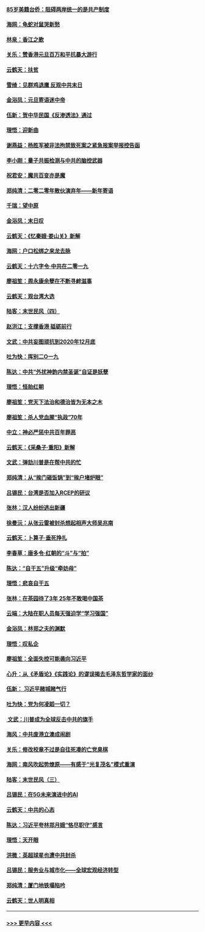 #### [85岁美籍台侨：阻碍两岸统一的是共产制度](../pages/nsc993/n11765043.md?t=01040801) 
#### [海网：龟蛇对鼠哭新愁](../pages/nsc993/n11764895.md?t=01040801) 
#### [林泉：香江之歌](../pages/nsc993/n11764415.md?t=01040801) 
#### [关乐：赞香港元旦百万和平抗暴大游行](../pages/nsc993/n11764382.md?t=01040801) 
#### [云鹤天：扶贫](../pages/nsc993/n11764245.md?t=01040801) 
#### [雪绮：见群鸡退鹰  反观中共末日](../pages/nsc993/n11762112.md?t=01040801) 
#### [金浴凤：元旦寄语迷中帝](../pages/nsc993/n11761788.md?t=01040801) 
#### [伍新：贺中华民国《反渗透法》通过](../pages/nsc993/n11761994.md?t=01040801) 
#### [理悟：迎新曲](../pages/nsc993/n11761152.md?t=01040801) 
#### [谢燕益：杨胜军被非法拘禁致死案之紧急报案举报控告函](../pages/nsc993/n11756134.md?t=01040801) 
#### [李小刚：量子共振检测与中共的脑控武器](../pages/nsc993/n11754518.md?t=01040801) 
#### [祝君安：魔共百变亦是魔](../pages/nsc993/n11754469.md?t=01040801) 
#### [郑纯清：二零二零年散伙演弃年——新年寄语](../pages/nsc993/n11754195.md?t=01040801) 
#### [千瑞：望中原](../pages/nsc993/n11754159.md?t=01040801) 
#### [金浴凤：末日叹](../pages/nsc993/n11752359.md?t=01040801) 
#### [云鹤天：《忆秦娥‧娄山关》新解](../pages/nsc993/n11752348.md?t=01040801) 
#### [海网：户口松绑之来龙去脉](../pages/nsc993/n11752328.md?t=01040801) 
#### [云鹤天：十六字令‧中共在二零一九](../pages/nsc993/n11752305.md?t=01040801) 
#### [廖祖笙：周永康余孽在不断寻衅滋事](../pages/nsc993/n11751013.md?t=01040801) 
#### [云鹤天：观台湾大选](../pages/nsc993/n11751007.md?t=01040801) 
#### [陆客：末世民风（四）](../pages/nsc993/n11749203.md?t=01040801) 
#### [赵洪江：支撑香港 砥砺前行](../pages/nsc993/n11748482.md?t=01040801) 
#### [文武：中共妄图顽抗到2020年12月底](../pages/nsc993/n11748446.md?t=01040801) 
#### [吐为快：挥别二O一九](../pages/nsc993/n11748411.md?t=01040801) 
#### [陈达：中共“外扰神韵内禁圣诞”自证是妖孽](../pages/nsc993/n11748226.md?t=01040801) 
#### [理悟：怪胎红朝](../pages/nsc993/n11748206.md?t=01040801) 
#### [廖祖笙：党天下法治和德治皆为无本之木](../pages/nsc993/n11748135.md?t=01040801) 
#### [廖祖笙：杀人党血腥“执政”70年](../pages/nsc993/n11745144.md?t=01040801) 
#### [中立：神必严惩中共百年罪恶](../pages/nsc993/n11744970.md?t=01040801) 
#### [云鹤天：《采桑子‧重阳》新解](../pages/nsc993/n11744948.md?t=01040801) 
#### [文武：弹劾川普是在帮中共的忙](../pages/nsc993/n11744758.md?t=01040801) 
#### [郑纯清：从“挨门砸饭锅”到“挨户堵炉眼”](../pages/nsc993/n11744745.md?t=01040801) 
#### [吕锡民：台湾是否加入RCEP的研议](../pages/nsc993/n11744701.md?t=01040801) 
#### [张林：汉人纷纷逃出新疆](../pages/nsc993/n11743530.md?t=01040801) 
#### [徐曼沅：从张云雷被封杀想起相声大师吴兆南](../pages/nsc993/n11741816.md?t=01040801) 
#### [云鹤天：卜算子‧垂死挣扎](../pages/nsc993/n11739956.md?t=01040801) 
#### [李春草：唐多令‧红朝的“斗”与“拍”](../pages/nsc993/n11739830.md?t=01040801) 
#### [陈达：“自干五”升级“牵妨母”](../pages/nsc993/n11739724.md?t=01040801) 
#### [理悟：悲哀自干五](../pages/nsc993/n11739547.md?t=01040801) 
#### [张林：在茶园待了3年 25年不敢喝中国茶](../pages/nsc993/n11739240.md?t=01040801) 
#### [云端：大陆在职人员每天强迫学“学习强国”](../pages/nsc993/n11738735.md?t=01040801) 
#### [金浴凤：林郑之夫的渊默](../pages/nsc993/n11737735.md?t=01040801) 
#### [理悟：叹私企](../pages/nsc993/n11737715.md?t=01040801) 
#### [廖祖笙：全面失控可能袭向习近平](../pages/nsc993/n11737704.md?t=01040801) 
#### [心升：从《矛盾论》《实践论》的谬误揭去毛泽东哲学家的面纱](../pages/nsc993/n11736962.md?t=01040801) 
#### [伍新： 习近平赌城赌气行](../pages/nsc993/n11736929.md?t=01040801) 
#### [吐为快：党为何凌蹈一切？](../pages/nsc993/n11736915.md?t=01040801) 
#### [ 文武：川普成为全球反击中共的旗手](../pages/nsc993/n11736882.md?t=01040801) 
#### [海风：中共废港立澳成闹剧](../pages/nsc993/n11735857.md?t=01040801) 
#### [关乐：修改校章不过是自往死凑的亡党臭棋](../pages/nsc993/n11735097.md?t=01040801) 
#### [海网：南风吹起势燎原——有感于“光复茂名”模式重演](../pages/nsc993/n11732308.md?t=01040801) 
#### [陆客：末世民风（三）](../pages/nsc993/n11732211.md?t=01040801) 
#### [吕锡民：在5G未来演进中的AI](../pages/nsc993/n11730010.md?t=01040801) 
#### [云鹤天：中共的心态](../pages/nsc993/n11729906.md?t=01040801) 
#### [陈达：习近平夸林郑月娥“恪尽职守”感言](../pages/nsc993/n11729881.md?t=01040801) 
#### [理悟：天开眼](../pages/nsc993/n11729699.md?t=01040801) 
#### [洪微：英超球星也遭中共封杀](../pages/nsc993/n11727243.md?t=01040801) 
#### [吕锡民：服务业与城市化——全球宏观经济转型](../pages/nsc993/n11725845.md?t=01040801) 
#### [郑纯清：厦门地铁塌陷吟](../pages/nsc993/n11725813.md?t=01040801) 
#### [云鹤天：世人明真相](../pages/nsc993/n11725621.md?t=01040801) 

----
#### [ >>> 更早内容 <<< ](../indexes/nsc993-earlier.md)
